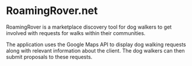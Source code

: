 RoamingRover.net
================

RoamingRover is a marketplace discovery tool for dog walkers to get involved with requests for walks within their communities.

The application uses the Google Maps API to display dog walking requests along with relevant information about the client. The dog walkers can then submit proposals to these requests.
